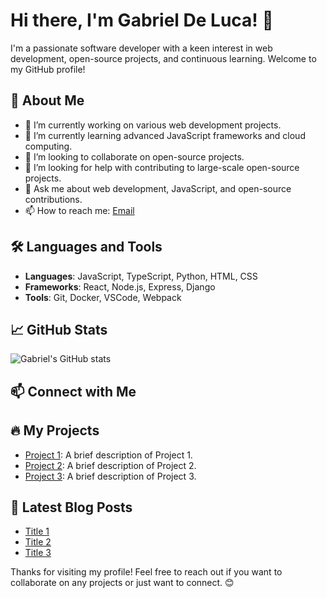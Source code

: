 # Hi there, I'm Gabriel De Luca! 👋

I'm a passionate software developer with a keen interest in web development, open-source projects, and continuous learning. Welcome to my GitHub profile!

## 💼 About Me

- 🔭 I’m currently working on various web development projects.
- 🌱 I’m currently learning advanced JavaScript frameworks and cloud computing.
- 👯 I’m looking to collaborate on open-source projects.
- 🤔 I’m looking for help with contributing to large-scale open-source projects.
- 💬 Ask me about web development, JavaScript, and open-source contributions.
- 📫 How to reach me: [Email](gabbodlc03@gmail.com)

## 🛠️ Languages and Tools

- **Languages**: JavaScript, TypeScript, Python, HTML, CSS
- **Frameworks**: React, Node.js, Express, Django
- **Tools**: Git, Docker, VSCode, Webpack

## 📈 GitHub Stats

![Gabriel's GitHub stats](https://github-readme-stats.vercel.app/api?username=gabdeluc&show_icons=true&theme=radical)

## 📫 Connect with Me



## 🔥 My Projects

- [Project 1](https://github.com/gabdeluc/project1): A brief description of Project 1.
- [Project 2](https://github.com/gabdeluc/project2): A brief description of Project 2.
- [Project 3](https://github.com/gabdeluc/project3): A brief description of Project 3.

## 📝 Latest Blog Posts

<!-- BLOG-POST-LIST:START -->
- [Title 1](https://example.com/blog/title1)
- [Title 2](https://example.com/blog/title2)
- [Title 3](https://example.com/blog/title3)
<!-- BLOG-POST-LIST:END -->

Thanks for visiting my profile! Feel free to reach out if you want to collaborate on any projects or just want to connect. 😊
